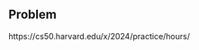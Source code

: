 <h2 tabindex="-1" class="heading-element" dir="auto">Problem</h2>
https://cs50.harvard.edu/x/2024/practice/hours/
